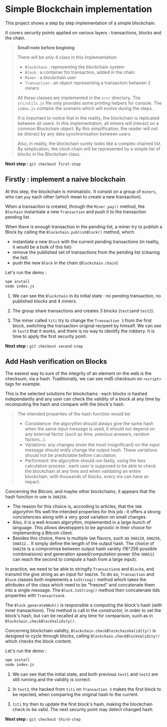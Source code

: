 # Simple Blockchain implementation

This project shows a step by step implementation of a simple blockchain.

It covers security points applied on various layers : transactions, blocks and the chain.


> **Small note before begining**
>
> There will be only 4 class in this implementation:
> - `Blockchain` : representing the blockchain system
> - `Block` : a container fro transaction, added in the chain
> - `Miner` : a blockchain user
> - `Transaction` : an object representing a transaction between 2 miners
>
> All these classes are implemented in the `src/` directory.
> The `src/utils.js` file only provides some printing helpers for console.
> The `index.js` contains the scenario which will evolve during the steps.
>
> It is important to notice that in the reality, the blockchain is replicated between all users. In this implementation, all miners will interact on a common Blockchain object.
> By this simplification, the reader will not be distract by any data synchronisation between users.
>
> Also, in reality, the blockchain surely looks like a complex chained list. By simplication, the clock chain will be represented by a simple list of blocks in the Blockchain class.


**Next step :** `git checkout first-step`



## Firstly : implement a naive blockchain

At this step, the blockchain is minimalistic.
It consist on a group of `miners`, who can `pay` each other (which mean to create a new transaction).

When a transaction is created, through the `Miner.pay()` method, the `Blochain` instantiate a new `Transaction` and push it to the transaction pending list.

When there is enough transaction in the pending list, a miner try to publish a Block by calling the `Blockchain.publishBlock()` method, which:
- instantiate a new `Block` with the current pending transactions (in reality, it would be a bulk of this list)
- remove the published set of transactions from the pending list (clearing the list)
- push the new `Block` in the chain (`Blockchain.chain`)

Let's run the demo :
```bash
npm install
node index.js
```

1. We can see the `Blockchain` in its initial state : no pending transaction, no published blocks and 4 miners.

2. The group share transactions and creates 3 blocks (`test1`and `test2`).

3. The miner called `titi` try to change the `Transaction 3` from the first block, switching the transaction original recipent by himself.
We can see in `test3` that it works, and there is no way to identify the robbery.
It is time to apply the first security point.


**Next step :** `git checkout second-step`



## Add Hash verification on Blocks

The easiest way to sure of the integrity of an element on the web is the checksum, via a hash. Traditionally, we can see md5 checksum on `<script>` tags for example.

This is the selected solutions for blockchains : each blocks is hashed independantly and any user can check the validity of a block at any time by recomputing the hash and compare with the block's hash.

> The intended properties of the hash function would be:
> * Consistence: the algorythm should always give the same hash when the same input message is used, it should not depend on any external factor (such as time, previous answers, random factors...).
> * Variations: any changes (even the most insignificant) on the input message should widly change the output hash. These variations should not be predictable before calculation.
> * Performant: the algorythm should run fastly, using the less calculation process : each user is supposed to be able to check the blockchain at any time and when validating an entire blockchain, with thousands of blocks, every ms can have an impact.

Concerning the Bitcoin, and maybe other blockchains, it appears that the hash function in use is `SHA256`.
* The reason for this choice is, according to articles, that the `SHA` algorythm fits well the intended properties for this job : it offers a strong concistencies along with a very good variation on small changes.
* Also, it is a well-known algorythm, implemented in a large bunch of language. This allows developpers to be agnostic in their choice for implementing a Bitcoin client.
* Besides this choice, there is multiple `SHA` flavors, such as `SHA128`, `SHA256`, `SHA512`... It simply define the length of the output hash. The choice of `SHA256` is a compromise between output hash variety (16^256 possible combinaisons) and generation speed/computation power (the `SHA512` can reach the second to compute a hash from a large input).

In practice, we need to be able to stringify `Transaction`s and `Block`s, and transmit the give string as an input for `SHA256`.
To do so, `Transaction` and `Block` classes both implements a `toString()` method which takes the attributes of the class which need to be "freezed" and concatenate them into a single message. The `Block.toString()` method then concatenate itds properties with `Transaction`s.

The `Block.generateHAsh()` is responsible a computing the block's hash (with inner transactions). This method is call in the constructor, in order to set the block's hash, but can be recalled at any time for comparison, such as in `Blockchain.checkBlockValidity()`.

Concerning blockchain validity, `Blockchain.checkBlockchainValidity()` is designed to cycle through blocks, calling `Blockchain.checkBlockValidity()` which checks the block content.

Let's run the demo :
```bash
npm install
node index.js
```

1. We can see that the initial state, and both previous `test1` and `test2` are still running and the validity is correct.

2. In `test3`, the hacked from `titi` on `Transaction 3` makes the first block to be rejected, when comparing the original hash to the current.

3. `titi` try then to update the first block's hash, making the blockchain check to be valid.
The next security point may detect changed hash.


**Next step :** `git checkout third-step`